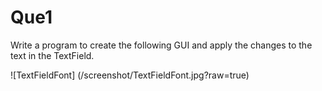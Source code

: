 # Que1

Write a program to create the following GUI and apply the changes to the text in the TextField.

![TextFieldFont] (/screenshot/TextFieldFont.jpg?raw=true)
